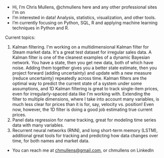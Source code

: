 - Hi, I’m Chris Mullens, @chmullens here and any other professional sites I'm on
- I’m interested in data! Analysis, statistics, visualization, and other tools.
- I’m currently focusing on Python, SQL, R and applying machine learning techniques in Python and R.  
 
Current topics: 
1. Kalman filtering. I'm working on a multidimensional Kalman filter for Steam market data. It's a great test dataset for irregular sales data. A Kalman filter is one of the cleanest examples of a dynamic Bayesian network. You have a state, then you get new data, both of which have noise. Adding them together gives you a better state estimate, then you project forward (adding uncertainty) and update with a new measure (reduce uncertainty) repeatedly across time. Kalman filters are the optimal way to  predict the current state of a system under some assumptions, and 1D Kalman filtering is great to track single-item prices, even for irregularly-spaced data like I'm working with. Extending the filter to multiple dimensions, where I take into account many variables, is much less clear for prices than it is for, say, velocity vs. position! Even now, however, the 1D filter is doing a good job estimating true current prices.
2. Panel data regression for name tracking, great for modeling time series data with many variables. 
3. Recurrent neural networks (RNN), and long short-term memory (LSTM), additional great tools for tracking and predicting how data changes over time, for both names and market data.
  
- You can reach me at chmullens@gmail.com, or chmullens on LinkedIn

<!---
chmullens/chmullens is a ✨ special ✨ repository because its `README.md` (this file) appears on your GitHub profile.
You can click the Preview link to take a look at your changes.
--->
